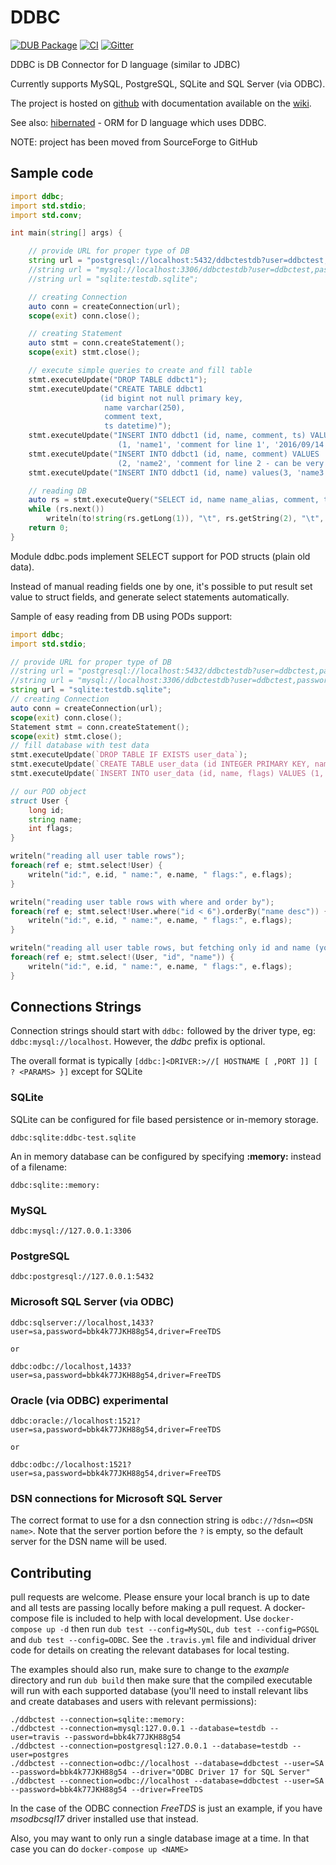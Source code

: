 DDBC
====

[![DUB Package](https://img.shields.io/dub/v/ddbc.svg)](https://code.dlang.org/packages/ddbc) [![CI](https://github.com/buggins/ddbc/workflows/CI/badge.svg)](https://github.com/buggins/ddbc/actions?query=workflow%3ACI) [![Gitter](https://badges.gitter.im/Join%20Chat.svg)](https://gitter.im/buggins/ddbc?utm_source=badge&utm_medium=badge&utm_campaign=pr-badge&utm_content=badge)

DDBC is DB Connector for D language (similar to JDBC)

Currently supports MySQL, PostgreSQL, SQLite and SQL Server (via ODBC).

The project is hosted on [github](https://github.com/buggins/ddbc) with documentation available on the [wiki](https://github.com/buggins/ddbc/wiki).


See also: [hibernated](https://github.com/buggins/hibernated) - ORM for D language which uses DDBC.


NOTE: project has been moved from SourceForge to GitHub


## Sample code

```d
import ddbc;
import std.stdio;
import std.conv;

int main(string[] args) {

    // provide URL for proper type of DB
    string url = "postgresql://localhost:5432/ddbctestdb?user=ddbctest,password=ddbctestpass,ssl=true";
    //string url = "mysql://localhost:3306/ddbctestdb?user=ddbctest,password=ddbctestpass";
    //string url = "sqlite:testdb.sqlite";

    // creating Connection
    auto conn = createConnection(url);
    scope(exit) conn.close();

    // creating Statement
    auto stmt = conn.createStatement();
    scope(exit) stmt.close();

    // execute simple queries to create and fill table
    stmt.executeUpdate("DROP TABLE ddbct1");
    stmt.executeUpdate("CREATE TABLE ddbct1 
                    (id bigint not null primary key, 
                     name varchar(250),
                     comment text,
                     ts datetime)");
    stmt.executeUpdate("INSERT INTO ddbct1 (id, name, comment, ts) VALUES
                        (1, 'name1', 'comment for line 1', '2016/09/14 15:24:01')");
    stmt.executeUpdate("INSERT INTO ddbct1 (id, name, comment) VALUES
                        (2, 'name2', 'comment for line 2 - can be very long')");
    stmt.executeUpdate("INSERT INTO ddbct1 (id, name) values(3, 'name3')"); // comment is null here

    // reading DB
    auto rs = stmt.executeQuery("SELECT id, name name_alias, comment, ts FROM ddbct1 ORDER BY id");
    while (rs.next())
        writeln(to!string(rs.getLong(1)), "\t", rs.getString(2), "\t", rs.getString(3), "\t", rs.getString(4));
    return 0;
}
```

Module ddbc.pods implement SELECT support for POD structs (plain old data).

Instead of manual reading fields one by one, it's possible to put result set value to struct fields, 
and generate select statements automatically.

Sample of easy reading from DB using PODs support:


```d
import ddbc;
import std.stdio;

// provide URL for proper type of DB
//string url = "postgresql://localhost:5432/ddbctestdb?user=ddbctest,password=ddbctestpass,ssl=true";
//string url = "mysql://localhost:3306/ddbctestdb?user=ddbctest,password=ddbctestpass";
string url = "sqlite:testdb.sqlite";
// creating Connection
auto conn = createConnection(url);
scope(exit) conn.close();
Statement stmt = conn.createStatement();
scope(exit) stmt.close();
// fill database with test data
stmt.executeUpdate(`DROP TABLE IF EXISTS user_data`);
stmt.executeUpdate(`CREATE TABLE user_data (id INTEGER PRIMARY KEY, name VARCHAR(255) NOT NULL, flags int null)`);
stmt.executeUpdate(`INSERT INTO user_data (id, name, flags) VALUES (1, 'John', 5), (2, 'Andrei', 2), (3, 'Walter', 2), (4, 'Rikki', 3), (5, 'Iain', 0), (6, 'Robert', 1)`);

// our POD object
struct User {
    long id;
    string name;
    int flags;
}

writeln("reading all user table rows");
foreach(ref e; stmt.select!User) {
    writeln("id:", e.id, " name:", e.name, " flags:", e.flags);
}

writeln("reading user table rows with where and order by");
foreach(ref e; stmt.select!User.where("id < 6").orderBy("name desc")) {
    writeln("id:", e.id, " name:", e.name, " flags:", e.flags);
}

writeln("reading all user table rows, but fetching only id and name (you will see default value 0 in flags field)");
foreach(ref e; stmt.select!(User, "id", "name")) {
    writeln("id:", e.id, " name:", e.name, " flags:", e.flags);
}
```

## Connections Strings

Connection strings should start with `ddbc:` followed by the driver type, eg: `ddbc:mysql://localhost`. However, the _ddbc_ prefix is optional.

The overall format is typically `[ddbc:]<DRIVER:>//[ HOSTNAME [ ,PORT ]] [ ? <PARAMS> }]` except for SQLite

### SQLite

SQLite can be configured for file based persistence or in-memory storage.

```
ddbc:sqlite:ddbc-test.sqlite
```

An in memory database can be configured by specifying **:memory:** instead of a filename:

```
ddbc:sqlite::memory:
```

### MySQL

```
ddbc:mysql://127.0.0.1:3306
```

### PostgreSQL

```
ddbc:postgresql://127.0.0.1:5432
```

### Microsoft SQL Server (via ODBC)

```
ddbc:sqlserver://localhost,1433?user=sa,password=bbk4k77JKH88g54,driver=FreeTDS

or

ddbc:odbc://localhost,1433?user=sa,password=bbk4k77JKH88g54,driver=FreeTDS
```

### Oracle (via ODBC) **experimental**

```
ddbc:oracle://localhost:1521?user=sa,password=bbk4k77JKH88g54,driver=FreeTDS

or

ddbc:odbc://localhost:1521?user=sa,password=bbk4k77JKH88g54,driver=FreeTDS
```

### DSN connections for Microsoft SQL Server
The correct format to use for a dsn connection string is `odbc://?dsn=<DSN name>`.
Note that the server portion before the `?` is empty, so the default server for
the DSN name will be used.

## Contributing

pull requests are welcome. Please ensure your local branch is up to date and all tests are passing locally before making a pull request. A docker-compose file is included to help with local development. Use `docker-compose up -d` then run `dub test --config=MySQL`, `dub test --config=PGSQL` and `dub test --config=ODBC`. See the `.travis.yml` file and individual driver code for details on creating the relevant databases for local testing.

The examples should also run, make sure to change to the _example_ directory and run `dub build` then make sure that the compiled executable will run with each supported database (you'll need to install relevant libs and create databases and users with relevant permissions):

```
./ddbctest --connection=sqlite::memory:
./ddbctest --connection=mysql:127.0.0.1 --database=testdb --user=travis --password=bbk4k77JKH88g54
./ddbctest --connection=postgresql:127.0.0.1 --database=testdb --user=postgres
./ddbctest --connection=odbc://localhost --database=ddbctest --user=SA --password=bbk4k77JKH88g54 --driver="ODBC Driver 17 for SQL Server"
./ddbctest --connection=odbc://localhost --database=ddbctest --user=SA --password=bbk4k77JKH88g54 --driver=FreeTDS
```

In the case of the ODBC connection _FreeTDS_ is just an example, if you have _msodbcsql17_ driver installed use that instead.

Also, you may want to only run a single database image at a time. In that case you can do `docker-compose up <NAME>`